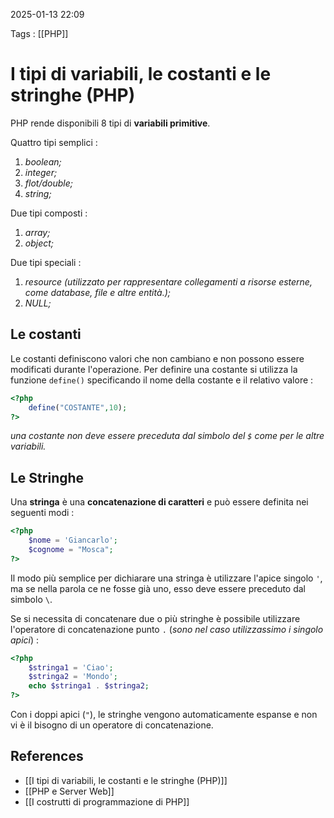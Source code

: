 2025-01-13 22:09

Tags : [[PHP]]

# I tipi di variabili, le costanti e le stringhe (PHP)

PHP rende disponibili 8 tipi di **variabili primitive**. 

Quattro tipi semplici : 
1. *boolean;*
2. *integer;*
3. *flot/double;*
4. *string;*

Due tipi composti : 
1. *array;*
2. *object;*

Due tipi speciali : 
1. *resource (utilizzato per rappresentare collegamenti a risorse esterne, come database, file e altre entità.);*
2. *NULL;*

## Le costanti
Le costanti definiscono valori che non cambiano e non possono essere modificati durante l'operazione. Per definire una costante si utilizza la funzione `define()` specificando il nome della costante e il relativo valore : 

```php
<?php
	define("COSTANTE",10);
?>
```

*una costante non deve essere preceduta dal simbolo del `$` come per le altre variabili.*

## Le Stringhe

Una **stringa** è una **concatenazione di caratteri** e può essere definita nei seguenti modi : 

```php
<?php
	$nome = 'Giancarlo';
	$cognome = "Mosca";
?>
```

Il modo più semplice per dichiarare una stringa è utilizzare l'apice singolo `'`, ma se nella parola ce ne fosse già uno, esso deve essere preceduto dal simbolo `\`.  

Se si necessita di concatenare due o più stringhe è possibile utilizzare l'operatore di concatenazione punto `.` (*sono nel caso utilizzassimo i singolo apici*) : 

```php
<?php
	$stringa1 = 'Ciao';
	$stringa2 = 'Mondo';
	echo $stringa1 . $stringa2;
?>
```

Con i doppi apici (`"`), le stringhe vengono automaticamente espanse  e non vi è il bisogno di un operatore di concatenazione.

## References

- [[I tipi di variabili, le costanti e le stringhe (PHP)]]
- [[PHP e Server Web]]
- [[I costrutti di programmazione di PHP]]